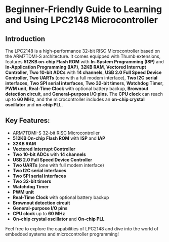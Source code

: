 # **Beginner-Friendly Guide to Learning and Using LPC2148 Microcontroller**

## **Introduction**

The LPC2148 is a high-performance 32-bit RISC Microcontroller based on the ARM7TDMI-S architecture. It comes equipped with Thumb extensions, features **512KB on-chip Flash ROM** with **In-System Programming (ISP)** and **In-Application Programming (IAP)**, **32KB RAM**, **Vectored Interrupt Controller**, **Two 10-bit ADCs** with **14 channels**, **USB 2.0 Full Speed Device Controller**, **Two UARTs** (one with a full modem interface), **Two I2C serial interfaces**, **Two SPI serial interfaces**, **Two 32-bit timers**, **Watchdog Timer**, **PWM unit**, **Real-Time Clock** with optional battery backup, **Brownout detection circuit**, and **General-purpose I/O pins**. The **CPU clock** can reach up to **60 MHz**, and the microcontroller includes an **on-chip crystal oscillator** and **on-chip PLL**.

## **Key Features:**

- ARM7TDMI-S 32-bit RISC Microcontroller
- **512KB On-chip Flash ROM** with **ISP** and **IAP**
- **32KB RAM**
- **Vectored Interrupt Controller**
- **Two 10-bit ADCs** with **14 channels**
- **USB 2.0 Full Speed Device Controller**
- **Two UARTs** (one with full modem interface)
- **Two I2C serial interfaces**
- **Two SPI serial interfaces**
- **Two 32-bit timers**
- **Watchdog Timer**
- **PWM unit**
- **Real-Time Clock** with optional battery backup
- **Brownout detection circuit**
- **General-purpose I/O pins**
- **CPU clock** up to **60 MHz**
- **On-chip crystal oscillator** and **On-chip PLL**

Feel free to explore the capabilities of LPC2148 and dive into the world of embedded systems and microcontroller programming!
